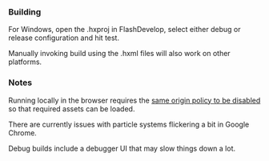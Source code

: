 ### Building

For Windows, open the .hxproj in FlashDevelop, select either debug or release configuration and hit test. 

Manually invoking build using the .hxml files will also work on other platforms.

### Notes

Running locally in the browser requires the [same origin policy to be disabled](http://stackoverflow.com/questions/3102819/disable-same-origin-policy-in-chrome) so that required assets can be loaded.

There are currently issues with particle systems flickering a bit in Google Chrome.

Debug builds include a debugger UI that may slow things down a lot.